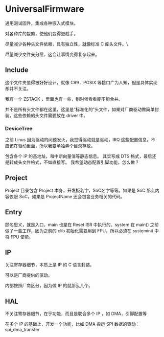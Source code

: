 # UniversalFirmware

通用测试固件，集成各种嵌入式模块。

对各种库的裁剪，使他们变得更趁手。

尽量减少各种头文件依赖，具有独立性，就像标准 C 库头文件。\

尽量减少文件夹分层，这会让事情变得复杂起来。

## Include

这个文件夹值得被好好设计，就像 C99，POSIX 等接口广为人知，但是具体实现却并不关注。

我有一个 ZSTACK ，里面也有一些，到时候看看能不能合并。

并不是所有头文件都在这里，这里是“标准化的”头文件，如果对厂商驱动做简单封装，这些依赖的头文件需要放在 driver 中。

### DeviceTree

之前 Linus 因为驱动的问题发火，我觉得驱动就是驱动，IRQ 这些配置信息，不应该在驱动里面，所以我要单独弄个目录存放。

包含各个 IP 的基地址，和中断向量值等静态信息。
其实写成 DTS 格式，最后还是转成头文件格式，不如直接写。
我希望动态配置引脚功能，怎么做？

## Project

Project 目录包含 Project 本身，开发板名字，SoC名字等等。如果是 SoC 那么内容仅限 SoC，如果是 ProjectName 还会包含业务相关的代码。

## Entry

顾名思义，就是入口，main 也是在 Reset ISR 中执行的。system 在 main() 之前做了一些工作，因为之前的 clib 初始化需要用到 FPU，所以必须在 systeminit 中将 FPU 使能。

## IP

关注寄存器细节，本质上是 IP 的 C 语言封装。

可以是厂商提供的驱动。

内部按照厂商区分，因为做 IP 的就那么几个。

## HAL

不关注寄存器细节，在乎功能，而且是联合多个 IP ，如 DMA，引脚配置等

在多个 IP 的基础上，开发一个功能，比如 DMA 搬运 SPI 数据的驱动：spi_dma_transfer
